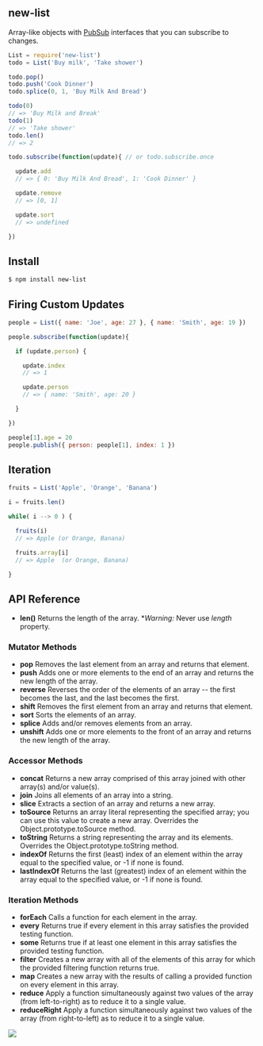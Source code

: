 ## new-list

Array-like objects with [PubSub](http://github.com/azer/new-pubsub) interfaces that you can subscribe to
changes.

```js
List = require('new-list')
todo = List('Buy milk', 'Take shower')

todo.pop()
todo.push('Cook Dinner')
todo.splice(0, 1, 'Buy Milk And Bread')

todo(0)
// => 'Buy Milk and Break'
todo(1)
// => 'Take shower'
todo.len()
// => 2

todo.subscribe(function(update){ // or todo.subscribe.once

  update.add
  // => { 0: 'Buy Milk And Bread', 1: 'Cook Dinner' }

  update.remove
  // => [0, 1]

  update.sort
  // => undefined

})
```

## Install

```bash
$ npm install new-list
```

## Firing Custom Updates

```js
people = List({ name: 'Joe', age: 27 }, { name: 'Smith', age: 19 })

people.subscribe(function(update){

  if (update.person) {

    update.index
    // => 1

    update.person
    // => { name: 'Smith', age: 20 }

  }

})

people[1].age = 20
people.publish({ person: people[1], index: 1 })
```

## Iteration

```js
fruits = List('Apple', 'Orange', 'Banana')

i = fruits.len()

while( i --> 0 ) {

  fruits(i)
  // => Apple (or Orange, Banana)

  fruits.array[i]
  // => Apple  (or Orange, Banana)

}
```

## API Reference

* **len()** Returns the length of the array. **Warning:* Never use *length* property.

### Mutator Methods

* **pop** Removes the last element from an array and returns that element.
* **push** Adds one or more elements to the end of an array and returns the new length of the array.
* **reverse** Reverses the order of the elements of an array -- the first becomes the last, and the last becomes the first.
* **shift** Removes the first element from an array and returns that element.
* **sort** Sorts the elements of an array.
* **splice** Adds and/or removes elements from an array.
* **unshift** Adds one or more elements to the front of an array and returns the new length of the array.

### Accessor Methods

* **concat** Returns a new array comprised of this array joined with other array(s) and/or value(s).
* **join** Joins all elements of an array into a string.
* **slice** Extracts a section of an array and returns a new array.
* **toSource** Returns an array literal representing the specified array; you can use this value to create a new array. Overrides the Object.prototype.toSource method.
* **toString** Returns a string representing the array and its elements. Overrides the Object.prototype.toString method.
* **indexOf** Returns the first (least) index of an element within the array equal to the specified value, or -1 if none is found.
* **lastIndexOf** Returns the last (greatest) index of an element within the array equal to the specified value, or -1 if none is found.

### Iteration Methods

* **forEach** Calls a function for each element in the array.
* **every** Returns true if every element in this array satisfies the provided testing function.
* **some** Returns true if at least one element in this array satisfies the provided testing function.
* **filter** Creates a new array with all of the elements of this array for which the provided filtering function returns true.
* **map** Creates a new array with the results of calling a provided function on every element in this array.
* **reduce** Apply a function simultaneously against two values of the array (from left-to-right) as to reduce it to a single value.
* **reduceRight** Apply a function simultaneously against two values of the array (from right-to-left) as to reduce it to a single value.

![](https://dl.dropboxusercontent.com/s/gquje0z7y7oro4f/npmel_10.jpg)
